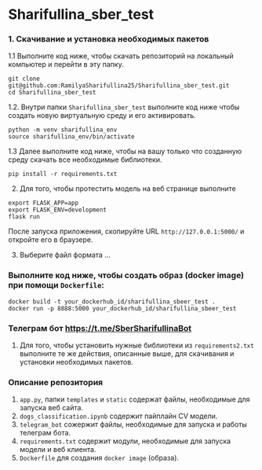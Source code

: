 # Sharifullina_sber_test

### 1. Скачивание и установка необходимых пакетов  

1.1 Выполните код ниже, чтобы скачать репозиторий на локальный компьютер и перейти в эту папку.
```
git clone git@github.com:RamilyaSharifullina25/Sharifullina_sber_test.git
cd Sharifullina_sber_test
```
1.2. Внутри папки ```Sharifullina_sber_test``` выполните код ниже чтобы создать новую виртуальную среду и его активировать.   
```
python -m venv sharifullina_env
source sharifullina_env/bin/activate
```
1.3 Далее выполните код ниже, чтобы на вашу только что созданную среду скачать все необходимые библиотеки.  
```
pip install -r requirements.txt
```

2. Для того, чтобы протестить модель на веб странице выполните  
```
export FLASK_APP=app
export FLASK_ENV=development
flask run
```
После запуска приложения, скопируйте URL ```http://127.0.0.1:5000/``` и откройте его в браузере.   

3. Выберите файл формата ...

### Выполните код ниже, чтобы создать образ (docker image) при помощи ```Dockerfile```:  
```
docker build -t your_dockerhub_id/sharifullina_sbeer_test .
docker run -p 8888:5000 your_dockerhub_id/sharifullina_sbeer_test
```  

### Телеграм бот https://t.me/SberSharifullinaBot

1. Для того, чтобы установить нужные библиотеки из ```requirements2.txt``` выполните те же действия, описанные выше, для скачивания и установки необходимых пакетов.  

### Описание репозитория  
1. ```app.py```, папки ```templates``` и ```static``` содержат файлы, необходимые для запуска веб сайта.  
2. ```dogs_classification.ipynb``` содержит пайплайн CV модели.
3. ```telegram_bot``` сожержит файлы, необходимые для запуска и работы телеграм бота.  
4.  ```requirements.txt``` содержит модули, необходимые для запуска модели и веб клиента.  
5.  ```Dockerfile``` для создания ```docker image``` (образа).
